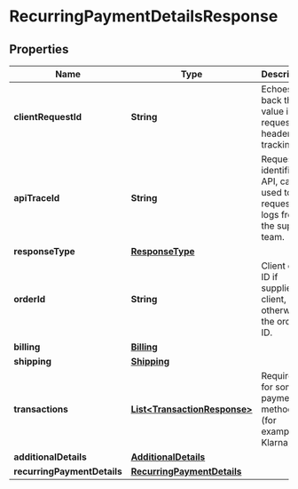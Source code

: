 

# RecurringPaymentDetailsResponse

## Properties

Name | Type | Description | Notes
------------ | ------------- | ------------- | -------------
**clientRequestId** | **String** | Echoes back the value in the request header for tracking. |  [optional]
**apiTraceId** | **String** | Request identifier in API, can be used to request logs from the support team. |  [optional]
**responseType** | [**ResponseType**](ResponseType.md) |  |  [optional]
**orderId** | **String** | Client order ID if supplied by client, otherwise the order ID. |  [optional]
**billing** | [**Billing**](Billing.md) |  |  [optional]
**shipping** | [**Shipping**](Shipping.md) |  |  [optional]
**transactions** | [**List&lt;TransactionResponse&gt;**](TransactionResponse.md) | Required for some payment methods (for example, Klarna). |  [optional]
**additionalDetails** | [**AdditionalDetails**](AdditionalDetails.md) |  |  [optional]
**recurringPaymentDetails** | [**RecurringPaymentDetails**](RecurringPaymentDetails.md) |  |  [optional]



